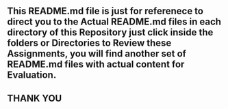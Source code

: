 ## **This README.md file is just for referenece to direct you to the Actual README.md files in each directory of this Repository just click inside the folders or Directories to Review these Assignments, you will find another set of README.md files with actual content for Evaluation.**

## **THANK YOU**
